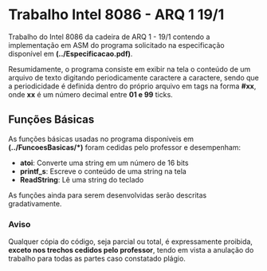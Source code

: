 # Trabalho Intel 8086 - ARQ 1 19/1
Trabalho do Intel 8086 da cadeira de ARQ 1 - 19/1 contendo a implementação em ASM do programa solicitado na especificação disponível em **(../Especificacao.pdf)**.

Resumidamente, o programa consiste em exibir na tela o conteúdo de um arquivo de texto digitando periodicamente caractere a caractere, sendo que a periodicidade é definida dentro do próprio arquivo em tags na forma **#xx**, onde **xx** é um número decimal entre **01 e 99** ticks.

## Funções Básicas
As funções básicas usadas no programa disponíveis em **(../FuncoesBasicas/*)** foram cedidas pelo professor e desempenham:
- **atoi**: Converte uma string em um número de 16 bits
- **printf_s**: Escreve o conteúdo de uma string na tela
- **ReadString**: Lê uma string do teclado

As funções ainda para serem desenvolvidas serão descritas gradativamente.

### Aviso
Qualquer cópia do código, seja parcial ou total, é expressamente proibida, **exceto nos trechos cedidos pelo professor**, tendo em vista a anulação do trabalho para todas as partes caso constatado plágio.